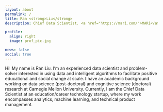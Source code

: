 ```yaml
---
layout: about
permalink: /
title: Ran <strong>Liu</strong>
description: Chief Data Scientist, <a href="https://mari.com/">MARi</a>.

profile:
  align: right
  image: prof_pic.jpg

news: false
social: true
---
```


Hi! My name is Ran Liu. I’m an experienced data scientist and problem-solver interested in using data and intelligent algorithms to facilitate positive educational and social change at scale. I have an academic background working on data science (post-doctoral) and cognitive science (doctoral) research at Carnegie Mellon University. Currently, I am the Chief Data Scientist at an education/career technology startup, where my work encompasses analytics, machine learning, and technical product management.
